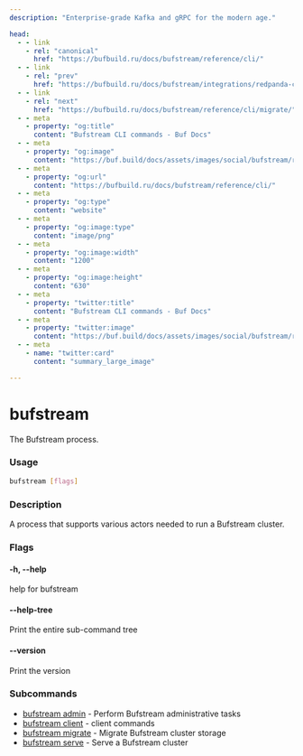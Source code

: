```yaml
---
description: "Enterprise-grade Kafka and gRPC for the modern age."

head:
  - - link
    - rel: "canonical"
      href: "https://bufbuild.ru/docs/bufstream/reference/cli/"
  - - link
    - rel: "prev"
      href: "https://bufbuild.ru/docs/bufstream/integrations/redpanda-console/"
  - - link
    - rel: "next"
      href: "https://bufbuild.ru/docs/bufstream/reference/cli/migrate/"
  - - meta
    - property: "og:title"
      content: "Bufstream CLI commands - Buf Docs"
  - - meta
    - property: "og:image"
      content: "https://buf.build/docs/assets/images/social/bufstream/reference/cli/index.png"
  - - meta
    - property: "og:url"
      content: "https://bufbuild.ru/docs/bufstream/reference/cli/"
  - - meta
    - property: "og:type"
      content: "website"
  - - meta
    - property: "og:image:type"
      content: "image/png"
  - - meta
    - property: "og:image:width"
      content: "1200"
  - - meta
    - property: "og:image:height"
      content: "630"
  - - meta
    - property: "twitter:title"
      content: "Bufstream CLI commands - Buf Docs"
  - - meta
    - property: "twitter:image"
      content: "https://buf.build/docs/assets/images/social/bufstream/reference/cli/index.png"
  - - meta
    - name: "twitter:card"
      content: "summary_large_image"

---
```


# bufstream

The Bufstream process.

### Usage

```sh
bufstream [flags]
```

### Description

A process that supports various actors needed to run a Bufstream cluster.

### Flags

#### \-h, --help

help for bufstream

#### \--help-tree

Print the entire sub-command tree

#### \--version

Print the version

### Subcommands

- [bufstream admin](admin/) - Perform Bufstream administrative tasks
- [bufstream client](client/) - client commands
- [bufstream migrate](migrate/) - Migrate Bufstream cluster storage
- [bufstream serve](serve/) - Serve a Bufstream cluster

